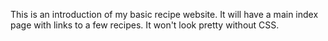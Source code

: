 This is an introduction of my basic recipe website. It will have a main index page with links to a few recipes. It won't look pretty without CSS.